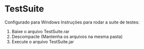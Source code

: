 # TestSuite

Configurado para Windows
Instruções para rodar a suite de testes:
1. Baixe o arquivo TestSuite.rar
2. Descompacte (Mantenha os arquivos na mesma pasta)
3. Execute o arquivo TestSuite.jar
